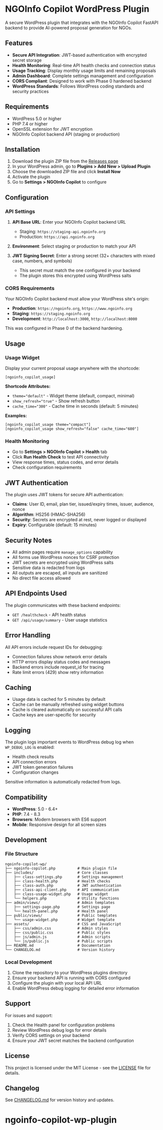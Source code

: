 # NGOInfo Copilot WordPress Plugin

A secure WordPress plugin that integrates with the NGOInfo Copilot FastAPI backend to provide AI-powered proposal generation for NGOs.

## Features

- **Secure API Integration**: JWT-based authentication with encrypted secret storage
- **Health Monitoring**: Real-time API health checks and connection status
- **Usage Tracking**: Display monthly usage limits and remaining proposals
- **Admin Dashboard**: Complete settings management and configuration
- **CORS Compliant**: Designed to work with Phase 0 hardened backend
- **WordPress Standards**: Follows WordPress coding standards and security practices

## Requirements

- WordPress 5.0 or higher
- PHP 7.4 or higher
- OpenSSL extension for JWT encryption
- NGOInfo Copilot backend API (staging or production)

## Installation

1. Download the plugin ZIP file from the [Releases page](../../releases)
2. In your WordPress admin, go to **Plugins > Add New > Upload Plugin**
3. Choose the downloaded ZIP file and click **Install Now**
4. Activate the plugin
5. Go to **Settings > NGOInfo Copilot** to configure

## Configuration

### API Settings

1. **API Base URL**: Enter your NGOInfo Copilot backend URL
   - Staging: `https://staging-api.ngoinfo.org`
   - Production: `https://api.ngoinfo.org`

2. **Environment**: Select staging or production to match your API

3. **JWT Signing Secret**: Enter a strong secret (32+ characters with mixed case, numbers, and symbols)
   - This secret must match the one configured in your backend
   - The plugin stores this encrypted using WordPress salts

### CORS Requirements

Your NGOInfo Copilot backend must allow your WordPress site's origin:

- **Production**: `https://ngoinfo.org`, `https://www.ngoinfo.org`
- **Staging**: `https://staging.ngoinfo.org`
- **Development**: `http://localhost:3000`, `http://localhost:8000`

This was configured in Phase 0 of the backend hardening.

## Usage

### Usage Widget

Display your current proposal usage anywhere with the shortcode:

```
[ngoinfo_copilot_usage]
```

**Shortcode Attributes:**
- `theme="default"` - Widget theme (default, compact, minimal)
- `show_refresh="true"` - Show refresh button
- `cache_time="300"` - Cache time in seconds (default: 5 minutes)

**Examples:**
```
[ngoinfo_copilot_usage theme="compact"]
[ngoinfo_copilot_usage show_refresh="false" cache_time="600"]
```

### Health Monitoring

- Go to **Settings > NGOInfo Copilot > Health** tab
- Click **Run Health Check** to test API connectivity
- View response times, status codes, and error details
- Check configuration requirements

## JWT Authentication

The plugin uses JWT tokens for secure API authentication:

- **Claims**: User ID, email, plan tier, issued/expiry times, issuer, audience, nonce
- **Algorithm**: HS256 (HMAC-SHA256)
- **Security**: Secrets are encrypted at rest, never logged or displayed
- **Expiry**: Configurable (default: 15 minutes)

## Security Notes

- All admin pages require `manage_options` capability
- All forms use WordPress nonces for CSRF protection
- JWT secrets are encrypted using WordPress salts
- Sensitive data is redacted from logs
- All outputs are escaped, all inputs are sanitized
- No direct file access allowed

## API Endpoints Used

The plugin communicates with these backend endpoints:

- `GET /healthcheck` - API health status
- `GET /api/usage/summary` - User usage statistics

## Error Handling

All API errors include request IDs for debugging:

- Connection failures show network error details
- HTTP errors display status codes and messages
- Backend errors include request_id for tracing
- Rate limit errors (429) show retry information

## Caching

- Usage data is cached for 5 minutes by default
- Cache can be manually refreshed using widget buttons
- Cache is cleared automatically on successful API calls
- Cache keys are user-specific for security

## Logging

The plugin logs important events to WordPress debug log when `WP_DEBUG_LOG` is enabled:

- Health check results
- API connection errors
- JWT token generation failures
- Configuration changes

Sensitive information is automatically redacted from logs.

## Compatibility

- **WordPress**: 5.0 - 6.4+
- **PHP**: 7.4 - 8.3
- **Browsers**: Modern browsers with ES6 support
- **Mobile**: Responsive design for all screen sizes

## Development

### File Structure

```
ngoinfo-copilot-wp/
├── ngoinfo-copilot.php          # Main plugin file
├── includes/                    # Core classes
│   ├── class-settings.php       # Settings management
│   ├── class-health.php         # Health checks
│   ├── class-auth.php           # JWT authentication
│   ├── class-api-client.php     # API communication
│   ├── class-usage-widget.php   # Usage widget
│   └── helpers.php              # Utility functions
├── admin/views/                 # Admin templates
│   ├── settings-page.php        # Settings page
│   └── health-panel.php         # Health panel
├── public/views/                # Public templates
│   └── usage-widget.php         # Widget template
├── assets/                      # CSS and JavaScript
│   ├── css/admin.css            # Admin styles
│   ├── css/public.css           # Public styles
│   ├── js/admin.js              # Admin scripts
│   └── js/public.js             # Public scripts
├── README.md                    # Documentation
└── CHANGELOG.md                 # Version history
```

### Local Development

1. Clone the repository to your WordPress plugins directory
2. Ensure your backend API is running with CORS configured
3. Configure the plugin with your local API URL
4. Enable WordPress debug logging for detailed error information

## Support

For issues and support:

1. Check the Health panel for configuration problems
2. Review WordPress debug logs for error details
3. Verify CORS settings on your backend
4. Ensure your JWT secret matches the backend configuration

## License

This project is licensed under the MIT License - see the [LICENSE](LICENSE) file for details.

## Changelog

See [CHANGELOG.md](CHANGELOG.md) for version history and updates.





# ngoinfo-copilot-wp-plugin




